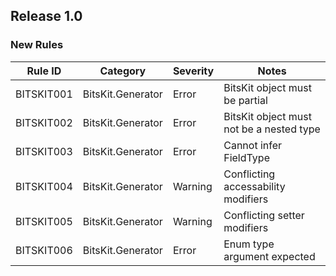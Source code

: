 ﻿## Release 1.0

### New Rules

Rule ID | Category | Severity | Notes
--------|----------|----------|--------------------
BITSKIT001 | BitsKit.Generator | Error | BitsKit object must be partial
BITSKIT002 | BitsKit.Generator | Error | BitsKit object must not be a nested type
BITSKIT003 | BitsKit.Generator | Error | Cannot infer FieldType
BITSKIT004 | BitsKit.Generator | Warning | Conflicting accessability modifiers
BITSKIT005 | BitsKit.Generator | Warning | Conflicting setter modifiers
BITSKIT006 | BitsKit.Generator | Error | Enum type argument expected